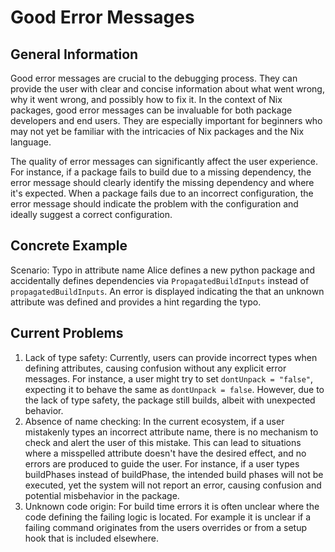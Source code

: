 # Good Error Messages

## General Information

Good error messages are crucial to the debugging process. They can provide the user with clear and concise information about what went wrong, why it went wrong, and possibly how to fix it. In the context of Nix packages, good error messages can be invaluable for both package developers and end users. They are especially important for beginners who may not yet be familiar with the intricacies of Nix packages and the Nix language.

The quality of error messages can significantly affect the user experience. For instance, if a package fails to build due to a missing dependency, the error message should clearly identify the missing dependency and where it's expected. When a package fails due to an incorrect configuration, the error message should indicate the problem with the configuration and ideally suggest a correct configuration.

## Concrete Example

Scenario: Typo in attribute name
Alice defines a new python package and accidentally defines dependencies via `PropagatedBuildInputs` instead of `propagatedBuildInputs`. An error is displayed indicating the that an unknown attribute was defined and provides a hint regarding the typo.

## Current Problems

1. Lack of type safety: Currently, users can provide incorrect types when defining attributes, causing confusion without any explicit error messages. For instance, a user might try to set `dontUnpack = "false"`, expecting it to behave the same as `dontUnpack = false`. However, due to the lack of type safety, the package still builds, albeit with unexpected behavior.
2. Absence of name checking: In the current ecosystem, if a user mistakenly types an incorrect attribute name, there is no mechanism to check and alert the user of this mistake. This can lead to situations where a misspelled attribute doesn't have the desired effect, and no errors are produced to guide the user. For instance, if a user types buildPhases instead of buildPhase, the intended build phases will not be executed, yet the system will not report an error, causing confusion and potential misbehavior in the package.
3. Unknown code origin: For build time errors it is often unclear where the code defining the failing logic is located. For example it is unclear if a failing command originates from the users overrides or from a setup hook that is included elsewhere.
